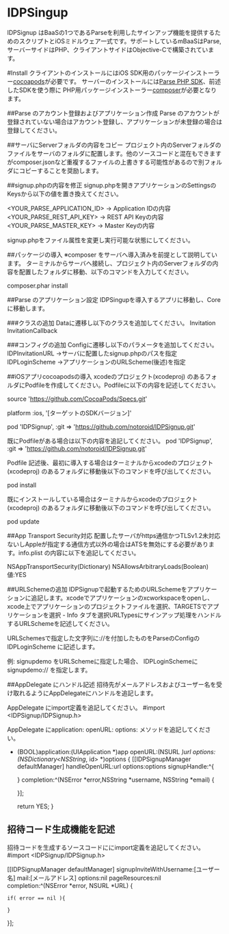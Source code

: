 IDPSingup
=====================

IDPSignup はBaaSの1つであるParseを利用したサインアップ機能を提供するためのスクリプトとiOSミドルウェア一式です。サポートしているmBaaSはParse,サーバーサイドはPHP、クライアントサイドはObjective-Cで構築されています。

#Install
クライアントのインストールにはiOS SDK用のパッケージインストーラー[cocoapods](http://cocoapods.org/)が必要です。
サーバーのインストールには[Parse PHP SDK](https://parse.com/docs/php/guide)、前述したSDKを使う際に
PHP用パッケージインストーラー[composer](https://getcomposer.org/)が必要となります。

##Parse のアカウント登録およびアプリケーション作成
Parse のアカウントが登録されていない場合はアカウント登録し、アプリケーションが未登録の場合は登録してください。


##サーバにServerフォルダの内容をコピー
プロジェクト内のServerフォルダのファイルをサーバのフォルダに配置します。他のソースコードと混在もできますがcomposer.jsonなど重複するファイルの上書きする可能性があるので別フォルダにコピーすることを奨励します。

##signup.phpの内容を修正
signup.phpを開きアプリケーションのSettingsのKeysから以下の値を置き換えてください。

<YOUR_PARSE_APPLICATION_ID> -> Application IDの内容
<YOUR_PARSE_REST_API_KEY> -> REST API Keyの内容
<YOUR_PARSE_MASTER_KEY> -> Master Keyの内容

signup.phpをファイル属性を変更し実行可能な状態にしてください。

##パッケージの導入
※composer をサーバへ導入済みを前提として説明しています。
ターミナルからサーバへ接続し、プロジェクト内のServerフォルダの内容を配置したフォルダに移動、以下のコマンドを入力してください。

composer.phar install

##Parse のアプリケーション設定
IDPSingupを導入するアプリに移動し、Coreに移動します。

###クラスの追加
Dataに遷移し以下のクラスを追加してください。
Invitation
InvitationCallback

###コンフィグの追加
Configに遷移し以下のパラメータを追加してください。
IDPInvitationURL ->サーバに配置したsignup.phpのパスを指定
IDPLoginScheme ->アプリケーションのURLScheme(後述)を指定

##iOSアプリcocoapodsの導入
xcodeのプロジェクト(xcodeproj) のあるフォルダにPodfileを作成してください。Podfileに以下の内容を記述してください。

source 'https://github.com/CocoaPods/Specs.git'

platform :ios, '[ターゲットのSDKバージョン]'

pod 'IDPSignup', :git => 'https://github.com/notoroid/IDPSignup.git'

既にPodfileがある場合は以下の内容を追記してください。
pod 'IDPSignup', :git => 'https://github.com/notoroid/IDPSignup.git'

Podfile 記述後、最初に導入する場合はターミナルからxcodeのプロジェクト(xcodeproj) のあるフォルダに移動後以下のコマンドを呼び出してください。

pod install

既にインストールしている場合はターミナルからxcodeのプロジェクト(xcodeproj) のあるフォルダに移動後以下のコマンドを呼び出してください。

pod update

##App Transport Security対応
配置したサーバがhttps通信かつTLSv1.2未対応ないしAppleが指定する通信方式以外の場合はATSを無効にする必要があります。info.plist の内容に以下を追記してください。

NSAppTransportSecurity(Dictionary)
NSAllowsArbitraryLoads(Boolean)
値:YES

##URLSchemeの追加
IDPSignupで起動するためのURLSchemeをアプリケーションに追記します。xcodeでアプリケーションのxcworkspaceをopenし、xcode上でアプリケーションのプロジェクトファイルを選択、TARGETSでアプリケーションを選択 - Info タブを選択URLTypesにサインアップ処理をハンドルするURLSchemeを記述してください。

URLSchemesで指定した文字列に://を付加したものをParseのConfigのIDPLoginScheme に記述します。

例:
signupdemo
をURLSchemeに指定した場合、
IDPLoginSchemeに
signupdemo://
を指定します。

##AppDelegate にハンドル記述
招待先がメールアドレスおよびユーザー名を受け取れるようにAppDelegateにハンドルを追記します。

AppDelegate にimport定義を追記してください。
#import <IDPSignup/IDPSignup.h>

AppDelegate にapplication: openURL: options: メソッドを追記してください。

- (BOOL)application:(UIApplication *)app openURL:(NSURL *)url options:(NSDictionary<NSString*, id> *)options
{
    [[IDPSignupManager defaultManager] handleOpenURL:url options:options signupHandle:^{
        
    } completion:^(NSError *error,NSString *username, NSString *email) {

    }];
    
    return YES;
}

## 招待コード生成機能を記述
招待コードを生成するソースコードににimport定義を追記してください。
#import <IDPSignup/IDPSignup.h>

[[IDPSignupManager defaultManager] signupInviteWithUsername:[ユーザー名] mail:[メールアドレス] options:nil pageResources:nil completion:^(NSError *error, NSURL *URL) {

    if( error == nil ){

    }
}];


